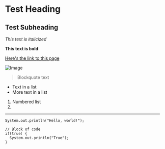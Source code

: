 # Test Heading
## Test Subheading
*This text is italicized*

**This text is bold**

[Here's the link to this page](https://trdavidt.github.io/cse15l-lab-reports/test.html)

![Image](https://commonmark.org/help/images/favicon.png)

> Blockquote text

* Text in a list
* More text in a list

1. Numbered list
2. 

---
`System.out.println("Hello, world!");`

```
// Block of code
if(true) {
  System.out.println("True");
}
```
